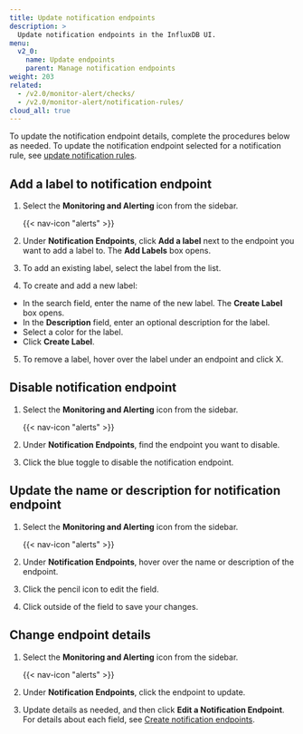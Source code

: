 ```yaml
---
title: Update notification endpoints
description: >
  Update notification endpoints in the InfluxDB UI.
menu:
  v2_0:
    name: Update endpoints
    parent: Manage notification endpoints
weight: 203
related:
  - /v2.0/monitor-alert/checks/
  - /v2.0/monitor-alert/notification-rules/
cloud_all: true
---
```


To update the notification endpoint details, complete the procedures below as needed. To update the notification endpoint selected for a notification rule, see [update notification rules](/v2.0/monitor-alert/notification-rules/update/).

## Add a label to notification endpoint

1. Select the **Monitoring and Alerting** icon from the sidebar.

    {{< nav-icon "alerts" >}}

2. Under **Notification Endpoints**, click **Add a label** next to the endpoint you want to add a label to. The **Add Labels** box opens.
3. To add an existing label, select the label from the list.
4. To create and add a new label:

  - In the search field, enter the name of the new label. The **Create Label** box opens.
  - In the **Description** field, enter an optional description for the label.
  - Select a color for the label.
  - Click **Create Label**.

5. To remove a label, hover over the label under an endpoint and click X.


## Disable notification endpoint

1. Select the **Monitoring and Alerting** icon from the sidebar.


    {{< nav-icon "alerts" >}}


2. Under **Notification Endpoints**, find the endpoint you want to disable.
3. Click the blue toggle to disable the notification endpoint.

## Update the name or description for notification endpoint

1. Select the **Monitoring and Alerting** icon from the sidebar.


    {{< nav-icon "alerts" >}}


2. Under **Notification Endpoints**, hover over the name or description of the endpoint.
3. Click the pencil icon to edit the field.
4. Click outside of the field to save your changes.

## Change endpoint details

1. Select the **Monitoring and Alerting** icon from the sidebar.

    {{< nav-icon "alerts" >}}

2. Under **Notification Endpoints**, click the endpoint to update.
3. Update details as needed, and then click **Edit a Notification Endpoint**. For details about each field, see [Create notification endpoints](/v2.0/monitor-alert/notification-endpoints/create/).
